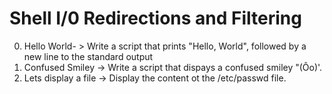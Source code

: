 # Shell I/0 Redirections and Filtering
0. Hello World- > Write a script that prints "Hello, World", followed by a new line to the standard output
1. Confused Smiley -> Write a script that dispays a confused smiley "(Ôo)'.
2. Lets display a file -> Display the content ot the /etc/passwd file.

